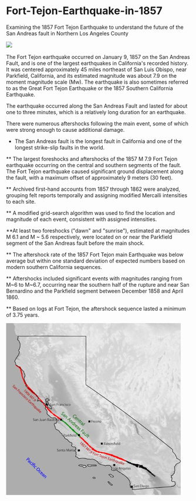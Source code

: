 # Fort-Tejon-Earthquake-in-1857
Examining the 1857 Fort Tejon Earthquake to understand the future of the San Andreas fault in Northern Los Angeles County

![](img/fort_tejon_modern.png)


The Fort Tejon earthquake occurred on January 9, 1857 on the San Andreas Fault, and is one of the largest earthquakes in California's recorded history. It was centered approximately 45 miles northeast of San Luis Obispo, near Parkfield, California, and its estimated magnitude was about 7.9 on the moment magnitude scale (Mw). The earthquake is also sometimes referred to as the Great Fort Tejon Earthquake or the 1857 Southern California Earthquake.

The earthquake occurred along the San Andreas Fault and lasted for about one to three minutes, which is a relatively long duration for an earthquake.

There were numerous aftershocks following the main event, some of which were strong enough to cause additional damage.

* The San Andreas fault is the longest fault in California and one of the longest strike-slip faults in the world.

** The largest foreshocks and aftershocks of the 1857 M 7.9 Fort Tejon earthquake occurring on the central and southern segments of the fault. The Fort Tejon earthquake caused significant ground displacement along the fault, with a maximum offset of approximately 9 meters (30 feet).

** Archived first-hand accounts from 1857 through 1862 were analyzed, grouping felt reports temporally and assigning modified Mercalli intensities to each site.

** A modified grid-search algorithm was used to find the location and magnitude of each event, consistent with assigned intensities.

**At least two foreshocks ("dawn" and "sunrise"), estimated at magnitudes M 6.1 and M ~ 5.6 respectively, were located on or near the Parkfield segment of the San Andreas fault before the main shock.

** The aftershock rate of the 1857 Fort Tejon main Earthquake was below average but within one standard deviation of expected numbers based on modern southern California sequences.

** Aftershocks included significant events with magnitudes ranging from M~6 to M~6.7, occurring near the southern half of the rupture and near San Bernardino and the Parkfield segment between December 1858 and April 1860.

** Based on logs at Fort Tejon, the aftershock sequence lasted a minimum of 3.75 years.

![](img/CA_1857_1906.png)






